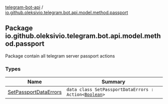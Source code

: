 [telegram-bot-api](../index.md) / [io.github.oleksivio.telegram.bot.api.model.method.passport](./index.md)

## Package io.github.oleksivio.telegram.bot.api.model.method.passport

Package contain all telegram server passport actions

### Types

| Name | Summary |
|---|---|
| [SetPassportDataErrors](-set-passport-data-errors/index.md) | `data class SetPassportDataErrors : Action<`[`Boolean`](https://kotlinlang.org/api/latest/jvm/stdlib/kotlin/-boolean/index.html)`>` |

